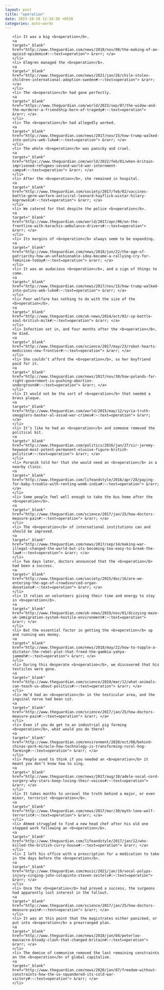 ```yaml
---
layout: post
title: "operation"
date: 2023-10-10 12:34:56 +0530
categories: auto-words
---
```

<ol>

    <li> It was a big <b>operation</b>.
    <a 
    target="_blank" 
    href="http://www.theguardian.com/news/2018/nov/08/the-making-of-an-opioid-epidemic#:~:text=operation"> &rarr; </a>
    </li>
    <li> Elmgren managed the <b>operation</b>.
    <a 
    target="_blank" 
    href="http://www.theguardian.com/news/2021/jan/26/chile-stolen-children-international-adoption-sweden#:~:text=operation"> &rarr; </a>
    </li>
    <li> The <b>operation</b> had gone perfectly.
    <a 
    target="_blank" 
    href="https://www.theguardian.com/world/2023/sep/07/the-widow-and-the-murderer-a-friendship-born-of-tragedy#:~:text=operation"> &rarr; </a>
    </li>
    <li> The <b>operation</b> had allegedly worked.
    <a 
    target="_blank" 
    href="http://www.theguardian.com/news/2017/nov/15/how-trump-walked-into-putins-web-luke#:~:text=operation"> &rarr; </a>
    </li>
    <li> The whole <b>operation</b> was panicky and cruel.
    <a 
    target="_blank" 
    href="https://www.theguardian.com/world/2022/feb/01/when-britain-imprisoned-refugees-second-world-war-internment-camps#:~:text=operation"> &rarr; </a>
    </li>
    <li> After the <b>operation</b>, she remained in hospital.
    <a 
    target="_blank" 
    href="http://www.theguardian.com/society/2017/feb/02/vaccines-battle-germ-warfare-antiviral-leonard-hayflick-wistar-hilary-koprowski#:~:text=operation"> &rarr; </a>
    </li>
    <li> We catered for that despite the police <b>operation</b>.
    <a 
    target="_blank" 
    href="http://www.theguardian.com/world/2017/apr/06/on-the-frontline-with-karachis-ambulance-drivers#:~:text=operation"> &rarr; </a>
    </li>
    <li> Its margins of <b>operation</b> always seem to be expanding.
    <a 
    target="_blank" 
    href="http://www.theguardian.com/news/2018/jun/22/the-age-of-patriarchy-how-an-unfashionable-idea-became-a-rallying-cry-for-feminism-today#:~:text=operation"> &rarr; </a>
    </li>
    <li> It was an audacious <b>operation</b>, and a sign of things to come.
    <a 
    target="_blank" 
    href="http://www.theguardian.com/news/2017/nov/15/how-trump-walked-into-putins-web-luke#:~:text=operation"> &rarr; </a>
    </li>
    <li> Poor welfare has nothing to do with the size of the <b>operation</b>.
    <a 
    target="_blank" 
    href="http://www.theguardian.com/uk-news/2014/oct/02/-sp-battle-soul-british-milk#:~:text=operation"> &rarr; </a>
    </li>
    <li> Infection set in, and four months after the <b>operation</b>, he died.
    <a 
    target="_blank" 
    href="http://www.theguardian.com/science/2017/may/23/robot-hearts-medicines-new-frontier#:~:text=operation"> &rarr; </a>
    </li>
    <li> She couldn’t afford the <b>operation</b>, so her boyfriend paid for it.
    <a 
    target="_blank" 
    href="http://www.theguardian.com/news/2017/nov/30/how-polands-far-right-government-is-pushing-abortion-underground#:~:text=operation"> &rarr; </a>
    </li>
    <li> It would not be the sort of <b>operation</b> that needed a brass plaque.
    <a 
    target="_blank" 
    href="http://www.theguardian.com/world/2015/may/12/syria-truth-smugglers-bashar-al-assad-war-crimes#:~:text=operation"> &rarr; </a>
    </li>
    <li> It’s like he had an <b>operation</b> and someone removed the political bit.
    <a 
    target="_blank" 
    href="http://www.theguardian.com/politics/2016/jan/27/sir-jeremy-heywood-most-potent-permanent-elusive-figure-british-politics#:~:text=operation"> &rarr; </a>
    </li>
    <li> Puranik told her that she would need an <b>operation</b> in a nearby clinic.
    <a 
    target="_blank" 
    href="http://www.theguardian.com/lifeandstyle/2016/apr/28/paying-for-baby-trouble-with-renting-womb-india#:~:text=operation"> &rarr; </a>
    </li>
    <li> Some people feel well enough to take the bus home after the <b>operation</b>.
    <a 
    target="_blank" 
    href="http://www.theguardian.com/science/2017/jan/25/how-doctors-measure-pain#:~:text=operation"> &rarr; </a>
    </li>
    <li> The <b>operation</b> of international institutions can and should be improved.
    <a 
    target="_blank" 
    href="http://www.theguardian.com/news/2017/sep/14/making-war-illegal-changed-the-world-but-its-becoming-too-easy-to-break-the-law#:~:text=operation"> &rarr; </a>
    </li>
    <li> Two days later, doctors announced that the <b>operation</b> had been a success.
    <a 
    target="_blank" 
    href="http://www.theguardian.com/society/2015/dec/16/are-we-entering-the-age-of-crowdsourced-organ-donations#:~:text=operation"> &rarr; </a>
    </li>
    <li> It relies on volunteers giving their time and energy to stay in <b>operation</b>.
    <a 
    target="_blank" 
    href="http://www.theguardian.com/uk-news/2019/nov/01/dizzying-maze-uk-immigration-system-hostile-environment#:~:text=operation"> &rarr; </a>
    </li>
    <li> But the essential factor in getting the <b>operation</b> up and running was money.
    <a 
    target="_blank" 
    href="http://www.theguardian.com/news/2018/may/22/how-to-topple-a-dictator-the-rebel-plot-that-freed-the-gambia-yahya-jammeh#:~:text=operation"> &rarr; </a>
    </li>
    <li> During this desperate <b>operation</b>, we discovered that his testicles were gone.
    <a 
    target="_blank" 
    href="http://www.theguardian.com/science/2019/mar/12/what-animals-can-teach-us-about-politics#:~:text=operation"> &rarr; </a>
    </li>
    <li> He’d had an <b>operation</b> in the testicular area, and the inguinal nerve had been cut.
    <a 
    target="_blank" 
    href="http://www.theguardian.com/science/2017/jan/25/how-doctors-measure-pain#:~:text=operation"> &rarr; </a>
    </li>
    <li> Even if you do get to an industrial pig farming <b>operation</b>, what would you do there?
    <a 
    target="_blank" 
    href="http://www.theguardian.com/environment/2020/oct/08/behind-chinas-pork-miracle-how-technology-is-transforming-rural-hog-farming#:~:text=operation"> &rarr; </a>
    </li>
    <li> People used to think if you needed an <b>operation</b> it meant you don’t know how to sing.
    <a 
    target="_blank" 
    href="http://www.theguardian.com/news/2017/aug/10/adele-vocal-cord-surgery-why-stars-keep-losing-their-voices#:~:text=operation"> &rarr; </a>
    </li>
    <li> It takes months to unravel the truth behind a major, or even minor, terrorist <b>operation</b>.
    <a 
    target="_blank" 
    href="http://www.theguardian.com/news/2017/mar/30/myth-lone-wolf-terrorist#:~:text=operation"> &rarr; </a>
    </li>
    <li> Ahmed struggled to find a new head chef after his old one stopped work following an <b>operation</b>.
    <a 
    target="_blank" 
    href="http://www.theguardian.com/lifeandstyle/2017/jan/12/who-killed-the-british-curry-house#:~:text=operation"> &rarr; </a>
    </li>
    <li> I left his office with a prescription for a medication to take in the days before the <b>operation</b>.
    <a 
    target="_blank" 
    href="http://www.theguardian.com/music/2021/jan/19/vocal-polyps-injury-singing-john-colapinto-steven-zeitels#:~:text=operation"> &rarr; </a>
    </li>
    <li> Once the <b>operation</b> had proved a success, the surgeons had apparently lost interest in the fallout.
    <a 
    target="_blank" 
    href="http://www.theguardian.com/science/2017/jan/25/how-doctors-measure-pain#:~:text=operation"> &rarr; </a>
    </li>
    <li> It was at this point that the magistrates either panicked, or put into <b>operation</b> a prearranged plan.
    <a 
    target="_blank" 
    href="http://www.theguardian.com/news/2018/jan/04/peterloo-massacre-bloody-clash-that-changed-britain#:~:text=operation"> &rarr; </a>
    </li>
    <li> The demise of communism removed the last remaining constraints on the <b>operation</b> of global capitalism.
    <a 
    target="_blank" 
    href="http://www.theguardian.com/news/2020/jan/07/freedom-without-constraints-how-the-us-squandered-its-cold-war-victory#:~:text=operation"> &rarr; </a>
    </li>